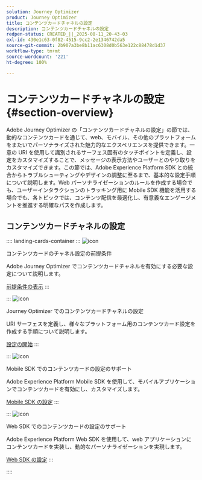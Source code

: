 ```yaml
---
solution: Journey Optimizer
product: Journey Optimizer
title: コンテンツカードチャネルの設定
description: コンテンツカードチャネルの設定
redpen-status: CREATED_||_2025-08-11_20-43-03
exl-id: 430e1c63-0f82-4515-9cc2-2e1346742da5
source-git-commit: 2b907a3be8b11ac6308d0b563e122c88478d1d37
workflow-type: tm+mt
source-wordcount: '221'
ht-degree: 100%

---
```


# コンテンツカードチャネルの設定{#section-overview}

Adobe Journey Optimizer の「コンテンツカードチャネルの設定」の節では、動的なコンテンツカードを通じて、web、モバイル、その他のプラットフォームをまたいでパーソナライズされた魅力的なエクスペリエンスを提供できます。一意の URI を使用して識別されるサーフェス固有のタッチポイントを定義し、設定をカスタマイズすることで、メッセージの表示方法やユーザーとのやり取りをカスタマイズできます。この節では、Adobe Experience Platform SDK との統合からトラブルシューティングやデザインの調整に至るまで、基本的な設定手順について説明します。Web パーソナライゼーションのルールを作成する場合でも、ユーザーインタラクションのトラッキング用に Mobile SDK 機能を活用する場合でも、各トピックでは、コンテンツ配信を最適化し、有意義なエンゲージメントを推進する明確なパスを作成します。

## コンテンツカードチャネルの設定

:::: landing-cards-container
:::
![icon](https://cdn.experienceleague.adobe.com/icons/gear.svg)

コンテンツカードのチャネル設定の前提条件

Adobe Journey Optimizer でコンテンツカードチャネルを有効にする必要な設定について説明します。

[前提条件の表示](../using/content-card/content-card-configuration-prereq.md)
:::

:::
![icon](https://cdn.experienceleague.adobe.com/icons/circle-play.svg)

Journey Optimizer でのコンテンツカードチャネルの設定

URI サーフェスを定義し、様々なプラットフォーム用のコンテンツカード設定を作成する手順について説明します。

[設定の開始](../using/content-card/content-card-configuration.md)
:::

:::
![icon](https://cdn.experienceleague.adobe.com/icons/code-branch.svg)

Mobile SDK でのコンテンツカードの設定のサポート

Adobe Experience Platform Mobile SDK を使用して、モバイルアプリケーションでコンテンツカードを有効にし、カスタマイズします。

[Mobile SDK の設定](../using/content-card/content-card-lp.md)
:::

:::
![icon](https://cdn.experienceleague.adobe.com/icons/code-branch.svg)

Web SDK でのコンテンツカードの設定のサポート

Adobe Experience Platform Web SDK を使用して、web アプリケーションにコンテンツカードを実装し、動的なパーソナライゼーションを実現します。

[Web SDK の設定](../using/content-card/content-card-configuration-sdk.md)
:::

::::
